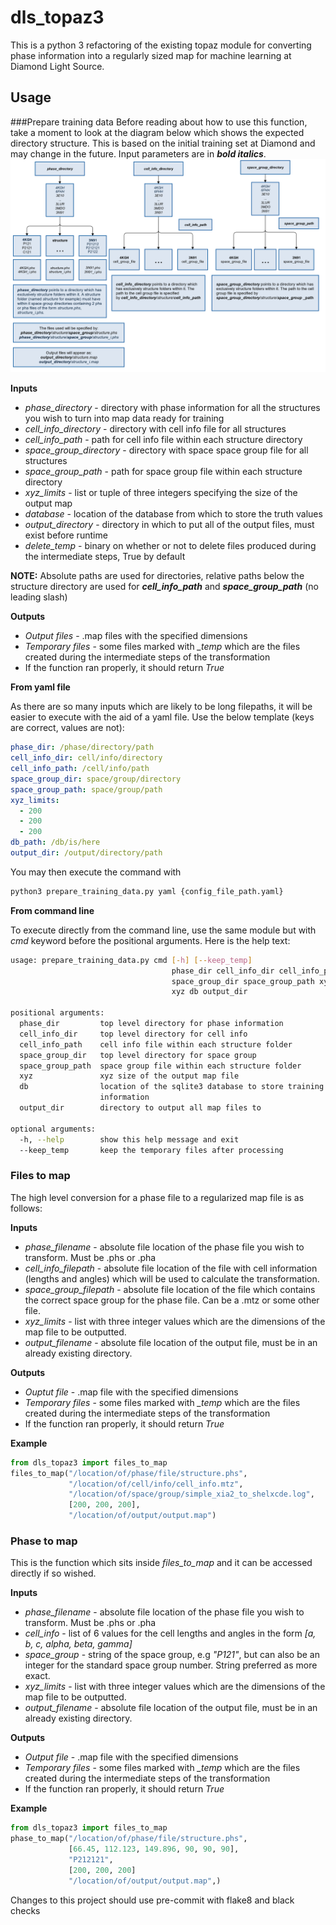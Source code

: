 # dls_topaz3

This is a python 3 refactoring of the existing topaz module for converting phase information into a regularly sized map for machine learning at Diamond Light Source.

## Usage
###Prepare training data
Before reading about how to use this function, take a moment to look at the diagram below which shows the expected directory structure.
This is based on the initial training set at Diamond and may change in the future.
Input parameters are in ***bold italics***.
![Prepare training data diagram](documentation/images/prepare_training_data.png?raw=true "Inputs to prepare training data")

**Inputs**
- *phase_directory* - directory with phase information for all the structures you wish to turn into map data ready for training
- *cell_info_directory* - directory with cell info file for all structures
- *cell_info_path* - path for cell info file within each structure directory
- *space_group_directory* - directory with space space group file for all structures
- *space_group_path* - path for space group file within each structure directory
- *xyz_limits* - list or tuple of three integers specifying the size of the output map
- *database* - location of the database from which to store the truth values
- *output_directory* - directory in which to put all of the output files, must exist before runtime
- *delete_temp* - binary on whether or not to delete files produced during the intermediate steps, True by default

**NOTE:** Absolute paths are used for directories, relative paths below the structure directory are used for ***cell_info_path*** and ***space_group_path*** (no leading slash)

**Outputs**
- *Output files* - .map files with the specified dimensions
- *Temporary files* - some files marked with *_temp* which are the files created during the intermediate steps of the transformation
- If the function ran properly, it should return *True*

**From yaml file**

As there are so many inputs which are likely to be long filepaths, it will be easier to execute with the aid of a yaml file.
Use the below template (keys are correct, values are not):
```yaml
phase_dir: /phase/directory/path
cell_info_dir: cell/info/directory
cell_info_path: /cell/info/path
space_group_dir: space/group/directory
space_group_path: space/group/path
xyz_limits:
  - 200
  - 200
  - 200
db_path: /db/is/here
output_dir: /output/directory/path
```
You may then execute the command with
```bash
python3 prepare_training_data.py yaml {config_file_path.yaml}
```

**From command line**

To execute directly from the command line, use the same module but with *cmd* keyword before the positional arguments.
Here is the help text:
```bash
usage: prepare_training_data.py cmd [-h] [--keep_temp]
                                    phase_dir cell_info_dir cell_info_path
                                    space_group_dir space_group_path xyz xyz
                                    xyz db output_dir

positional arguments:
  phase_dir         top level directory for phase information
  cell_info_dir     top level directory for cell info
  cell_info_path    cell info file within each structure folder
  space_group_dir   top level directory for space group
  space_group_path  space group file within each structure folder
  xyz               xyz size of the output map file
  db                location of the sqlite3 database to store training
                    information
  output_dir        directory to output all map files to

optional arguments:
  -h, --help        show this help message and exit
  --keep_temp       keep the temporary files after processing
```

### Files to map
The high level conversion for a phase file to a regularized map file is as follows:

**Inputs**
- *phase_filename* - absolute file location of the phase file you wish to transform. Must be .phs or .pha
- *cell_info_filepath* - absolute file location of the file with cell information (lengths and angles) which will be used to calculate the transformation.
- *space_group_filepath* - absolute file location of the file which contains the correct space group for the phase file. Can be a .mtz or some other file.
- *xyz_limits* - list with three integer values which are the dimensions of the map file to be outputted.
- *output_filename* - absolute file location of the output file, must be in an already existing directory.

**Outputs**
- *Ouptut file* - .map file with the specified dimensions
- *Temporary files* - some files marked with *_temp* which are the files created during the intermediate steps of the transformation
- If the function ran properly, it should return *True*

**Example**
```python
from dls_topaz3 import files_to_map
files_to_map("/location/of/phase/file/structure.phs",
             "/location/of/cell/info/cell_info.mtz",
             "/location/of/space/group/simple_xia2_to_shelxcde.log",
             [200, 200, 200],
             "/location/of/output/output.map")
```

### Phase to map
This is the function which sits inside *files_to_map* and it can be accessed directly if so wished.

**Inputs**
- *phase_filename* - absolute file location of the phase file you wish to transform. Must be .phs or .pha
- *cell_info* - list of 6 values for the cell lengths and angles in the form *[a, b, c, alpha, beta, gamma]* 
- *space_group* - string of the space group, e.g *"P121"*, but can also be an integer for the standard space group number. String preferred as more exact.
- *xyz_limits* - list with three integer values which are the dimensions of the map file to be outputted.
- *output_filename* - absolute file location of the output file, must be in an already existing directory.

**Outputs**
- *Output file* - .map file with the specified dimensions
- *Temporary files* - some files marked with *_temp* which are the files created during the intermediate steps of the transformation
- If the function ran properly, it should return *True*

**Example**
```python
from dls_topaz3 import files_to_map
phase_to_map("/location/of/phase/file/structure.phs",
             [66.45, 112.123, 149.896, 90, 90, 90],
             "P212121",
             [200, 200, 200]
             "/location/of/output/output.map",)
```

Changes to this project should use pre-commit with flake8 and black checks